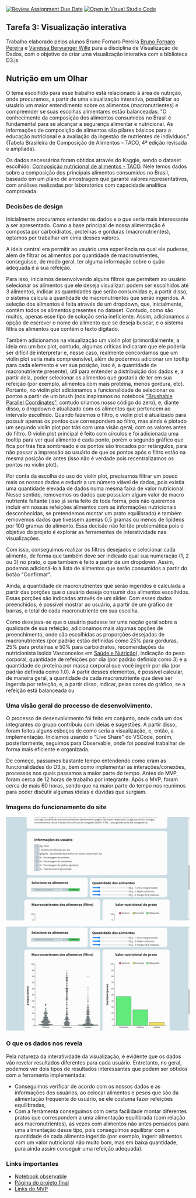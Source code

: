 [![Review Assignment Due Date](https://classroom.github.com/assets/deadline-readme-button-24ddc0f5d75046c5622901739e7c5dd533143b0c8e959d652212380cedb1ea36.svg)](https://classroom.github.com/a/CxFZefIP)
[![Open in Visual Studio Code](https://classroom.github.com/assets/open-in-vscode-718a45dd9cf7e7f842a935f5ebbe5719a5e09af4491e668f4dbf3b35d5cca122.svg)](https://classroom.github.com/online_ide?assignment_repo_id=10840813&assignment_repo_type=AssignmentRepo)

## Tarefa 3: Visualização interativa

Trabalho elaborado pelos alunos Bruno Fornaro Pereira [Bruno Fornaro Pereira](https://github.com/BrunoFornaro) e [Vanessa Berwanger Wille](https://github.com/VanessaWille) para a disciplina de Visualização de Dados, com o objetivo de criar uma visualização interativa com a biblioteca D3.js. 


## Nutrição em um Olhar

O tema escolhido para esse trabalho está relacionado à área de nutrição, onde procuramos, a partir de uma visualização interativa, possibilitar ao usuário um maior entendimento sobre os alimentos (macronutrientes) e compreender se suas escolhas alimentares estão balanceadas: "O conhecimento da composição dos alimentos consumidos no Brasil é fundamental para se alcançar a segurança alimentar e nutricional. As informações de composição de alimentos são pilares básicos para a educação nutricional e a avaliação da ingestão de nutrientes de indivíduos." (Tabela Brasileira de Composição de Alimentos – TACO, 4ª edição revisada e ampliada).

 Os dados necessários foram obtidos através do Kaggle, sendo o dataset escolhido: [Composição nutricional de alimentos - TACO](https://www.kaggle.com/datasets/ispangler/composio-nutricional-de-alimentos-taco). Nele temos dados sobre a composição dos principais alimentos consumidos no Brasil, baseado em um plano de amostragem que garante valores representativos, com análises realizadas por laboratórios com capacidade analítica comprovada. 


### Decisões de design

Inicialmente procuramos entender os dados e o que seria mais interessante a ser apresentado. Como a base principal de nossa alimentação é composta por carboidratos, proteínas e gorduras (macronutrientes), optamos por trabalhar em cima desses valores. 

A ideia central era permitir ao usuário uma experiência na qual ele pudesse, além de filtrar os alimentos por quantidade de macronutrientes, conseguisse, de modo geral, ter alguma informação sobre o quão adequada é a sua refeição.

Para isso, iniciamos desenvolvendo alguns filtros que permitem ao usuário selecionar os alimentos que ele deseja visualizar: podem ser escolhidos até 3 alimentos, indicar as quantidades que serão consumidas e, a partir disso, o sistema calcula a quantidade de macronutrientes que serão ingeridos. A seleção dos alimentos é feita através de um dropdown, que, inicialmente, contém todos os alimentos presentes no dataset. Contudo, como são muitos, apenas esse tipo de solução seria ineficiente. Assim, adicionamos a opção de escrever o nome do alimento que se deseja buscar, e o sistema filtra os alimentos que contém o texto digitado. 

Também adicionamos na visualização um violin plot (primordialmente, a ideia era um box plot, contudo, algumas críticas indicaram que ele poderia ser difícil de interpretar e, nesse caso, realmente concordamos que um violin plot seria mais compreensível, além de podermos adicionar um tooltip para cada elemento e ver sua posição, isso é, a quantidade de macronutriente presente), útil para entender a distribuição dos dados e, a partir dela, poder selecionar os alimentos que gostaria de ter em sua refeição (por exemplo, alimentos com mais proteína, menos gordura, etc). Portanto, no violin plot adicionamos a funcionalidade de selecionar os pontos a partir de um brush (nos inspiramos no notebook ["Brushable Parallel Coordinates"](https://observablehq.com/@d3/brushable-parallel-coordinates), contudo criamos nosso código do zero), e, diante disso, o dropdown é atualizado com os alimentos que pertencem ao intervalo escolhido. Quando fazemos o filtro, o violin plot é atualizado para possuir apenas os pontos que correspondem ao filtro, mas ainda é plotado um segundo violin plot por trás com uma visão geral, com os valores antes do filtro. O violin plot principal é feito com círculos e foi adicionada uma tooltip para ver qual alimento é cada ponto, porém o segundo gráfico que fica por trás fica sombreado e os pontos são trocados por retângulos, para não passar a impressão ao usuário de que os pontos após o filtro estão na mesma posição de antes (isso não é verdade pois recentralizamos os pontos no violin plot). 

Por conta da escolha do uso do violin plot, precisamos filtrar um pouco mais os nossos dados e reduzir a um número viável de dados, pois existia uma quantidade elevada de dados numa mesma faixa de valor nutricional. Nesse sentido, removemos os dados que possuíam algum valor de macro nutriente faltante (isso já seria feito de toda forma, pois não queremos incluir em nossas refeições alimentos com as informações nutricionais desconhecidas, se pretendemos montar um prato equilibrado) e também removemos dados que tivessem apenas 0,5 gramas ou menos de lipídeos por 100 gramas do alimento. Essa decisão não foi tão problemática pois o objetivo do projeto é explorar as ferramentas de interatividade nas visualizações.

Com isso, conseguimos realizar os filtros desejados e selecionar cada alimento, de forma que também deve ser indicado qual sua numeração (1, 2 ou 3) no prato, o que também é feito a partir de um dropdown. Assim, podemos adicioná-lo à lista de alimentos que serão consumidos a partir do botão "Confirmar".

Ainda, a quantidade de macronutrientes que serão ingeridos é calculada a partir das porções que o usuário deseja consumir dos alimentos escolhidos. Essas porções são indicadas através de um slider. Com esses dados preenchidos, é possível mostrar ao usuário, a partir de um gráfico de barras, o total de cada macronutriente em sua escolha.

Como desejava-se que o usuário pudesse ter uma noção geral sobre a qualidade de sua refeição, adicionamos mais algumas opções de preenchimento, onde são escolhidas as proporções desejadas de macronutrientes (por padrão estão definidas como 25% para gorduras, 25% para proteínas e 50% para carboidratos, recomendações da nutricionista Isolda Vasconcelos em [Saúde e Nutrição](https://www.boasaude.com.br/nutricao/15404/qual-a-proporcao-de-proteina-e-carboidratos-ideal-nas-refeicoes.html)), indicação do peso corporal, quantidade de refeições por dia (por padrão definida como 3) e a quantidade de proteína por massa corporal que você ingerir por dia (por padrão definida como 1.0). A partir desses elementos, é possível calcular, de maneira geral, a quantidade de cada macronutriente que deve ser ingerida por refeição, e, a partir disso, indicar, pelas cores do gráfico, se a refeição está balanceada ou 


### Uma visão geral do processo de desenvolvimento.

O processo de desenvolvimento foi feito em conjunto, onde cada um dos integrantes do grupo contribuiu com ideias e sugestões. A partir disso, foram feitos alguns esboços de como seria a visualização, e, então, a implementação. Iniciamos usando o "Live Share" do VSCode, porém, posteriormente, seguimos para Observable, onde foi possível trabalhar de forma mais eficiente e organizada.

De começo, passamos bastante tempo entendendo como eram as funcionalidades do D3.js, bem como implementar as interações/conexões, processos nos quais passamos a maior parte do tempo. Antes do MVP, foram cerca de 12 horas de trabalho por integrante. Após o MVP, foram cerca de mais 60 horas, sendo que na maior parte do tempo nos reunimos para poder discutir algumas ideias e dúvidas que surgiam.

### Imagens do funcionamento do site

![Funcionamento1](./imgs/img1.jpeg)

![Funcionamento2](./imgs/img2.jpeg)

### O que os dados nos revela
Pela natureza da interatividade da visualização, é evidente que os dados vão revelar resultados diferentes para cada usuário. Entretanto, no geral, podemos ver dois tipos de resultados interessantes que podem ser obtidos com a ferramenta implementada:
+ Conseguimos verificar de acordo com os nossos dados e as informações dos usuários, ao colocar alimentos e pesos que são da alimentação frequente do usuário, se ele costuma fazer refeições equilibradas,
+ Com a ferramenta conseguimos com certa facilidade montar diferentes pratos que correspondem a uma alimentação equilibrada (com relação aos macronutrientes), as vezes com alimentos não antes pensados para uma alimentação desse tipo, pois conseguimos equilibrar com a quantidade de cada alimento ingerido (por exemplo, ingerir alimentos com um valor nutricional não muito bom, mas em baixa quantidade, para ainda assim conseguir uma refeição adequada).


### Links importantes
* [Notebook observable](https://observablehq.com/d/ffb89fcb60d326fa)
* [Página do projeto final](https://fgv-vis-2023.github.io/assignment-3-nutricao_em_um_olhar/)
* [Links do MVP](https://fgv-vis-2023.github.io/assignment-3-nutricao_em_um_olhar/links_mvp.html)
